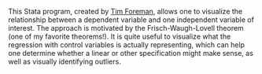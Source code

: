 This Stata program, created by [Tim Foreman](https://timforeman.net/2018/02/12/visualizing-relationship-after-controls/), allows one to visualize the relationship between a dependent variable and one independent variable of interest.  The approach is motivated by the Frisch-Waugh-Lovell theorem (one of my favorite theorems!).  It is quite useful to visualize what the regression with control variables is actually representing, which can help one determine whether a linear or other specification might make sense, as well as visually identifying outliers.


